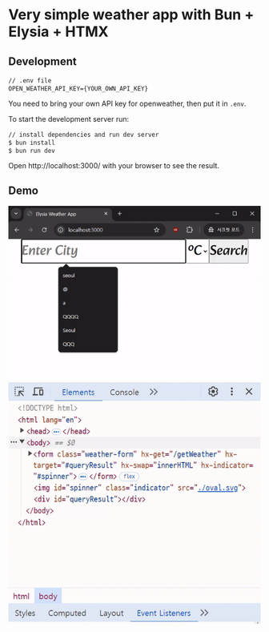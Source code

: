 # Very simple weather app with Bun + Elysia + HTMX

## Development

```
// .env file
OPEN_WEATHER_API_KEY={YOUR_OWN_API_KEY}
```

You need to bring your own API key for openweather, then put it in `.env`.

To start the development server run:

```shell
// install dependencies and run dev server
$ bun install
$ bun run dev
```

Open http://localhost:3000/ with your browser to see the result.

## Demo
![demo.gif](output.gif)